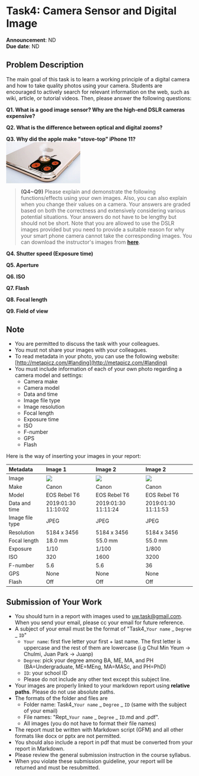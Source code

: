 # Task4: Camera Sensor and Digital Image
**Announcement**: ND     
**Due date**: ND    

## Problem Description
The main goal of this task is to learn a working principle of a digital camera and how to take quality photos using your camera. Students are encouraged to actively search for relevant information on the web, such as wiki, article, or tutorial videos. Then, please answer the following questions:   

**Q1. What is a good image sensor? Why are the high-end DSLR cameras expensive?**  

**Q2. What is the difference between optical and digital zooms?**

**Q3. Why did the apple make "stove-top" iPhone 11?**  
<img align="center" width="200" src="iphone11.jpg">

> **(Q4~Q9)** Please explain and demonstrate the following functions/effects using your own images. Also, you can also explain when you change their values on a camera. Your answers are graded based on both the correctness and extensively considering various potential situations. Your answers do not have to be lengthy but should not be short. Note that you are allowed to use the DSLR images provided but you need to provide a suitable reason for why your smart phone camera cannot take the corresponding images. You can download the instructor's images from [**here**](https://www.dropbox.com/s/3setnfjjq18ekg1/img_cive497.zip?dl=0).
 
**Q4. Shutter speed (Exposure time)**

**Q5. Aperture**

**Q6. ISO**

**Q7. Flash**

**Q8. Focal length**

**Q9. Field of view**

## Note
* You are permitted to discuss the task with your colleagues. 
* You must not share your images with your colleagues.
* To read metadata in your photo, you can use the following website: [http://metapicz.com/#landing](http://metapicz.com/#landing)  
* You must include information of each of your own photo regarding a camera model and settings:  
	* Camera make
	* Camera model
	* Data and time
	* Image file type
	* Image resolution
	* Focal length
	* Exposure time  
	* ISO
	* F-number
	* GPS 
	* Flash

Here is the way of inserting your images in your report:  

|Metadata|Image 1|Image 2|Image 2|
|:----|:-----|:----|:----|
|Image|<img align="center" width="200" src="IMG_0003.JPG">|<img align="center" width="200" src="IMG_0004.JPG">|<img align="center" width="200" src="IMG_0007.JPG">|
|Make|Canon|Canon|Canon|
|Model|EOS Rebel T6|EOS Rebel T6|EOS Rebel T6|
|Data and time|2019:01:30 11:10:02|2019:01:30 11:11:24|2019:01:30 11:11:53|
|Image file type|JPEG|JPEG|JPEG|
|Resolution|5184 x 3456|5184 x 3456|5184 x 3456|
|Focal length|18.0 mm|55.0 mm|55.0 mm|
|Exposure|1/10|1/100|1/800|
|ISO|320|1600|3200|
|F-number|5.6|5.6|36|
|GPS|None|None|None|
|Flash|Off|Off|Off|

## Submission of Your Work
* You should turn in a report with images used to uw.task@gmail.com. When you send your email, please cc your email for future reference.  
* A subject of your email must be the format of "Task4_`Your name` _ `Degree` _ `ID`"
	* `Your name`: first five letter your first + last name. The first letter is uppercase and the rest of them are lowercase (i.g Chul Min Yeum -> Chulmi, Juan Park -> Juanp)   
	* `Degree`: pick your degree among BA, ME, MA, and PH (BA=Undergraduate, ME=MEng, MA=MASc, and PH=PhD)  
	* `ID`: your school ID
	* Please do not include any other text except this subject line.    
* Your images are properly linked to your markdown report using **relative paths**. Please do not use absolute paths.  
* The formats of the folder and files are 
	* Folder name: Task4_`Your name` _ `Degree` _ `ID` (same with the subject of your email)  
	* File names: "Rept_`Your name` _ `Degree` _ `ID`.md and .pdf".
	* All images (you do not have to format their file names)   
* The report must be written with Markdown script (GFM) and all other formats like docx or pptx are not permitted. 
* You should also include a report in pdf that must be converted from your report in Markdown.
* Please review the general submission instruction in the course syllabus. 
* When you violate these submission guideline, your report will be returned and must be resubmitted. 
